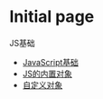 # Initial page



JS基础

* [JavaScript基础](js-ji-chu/javascript-ji-chu.md)
* [JS的内置对象](js-ji-chu/js-de-nei-zhi-dui-xiang.md)
* [自定义对象](js-ji-chu/zi-ding-yi-dui-xiang.md)

